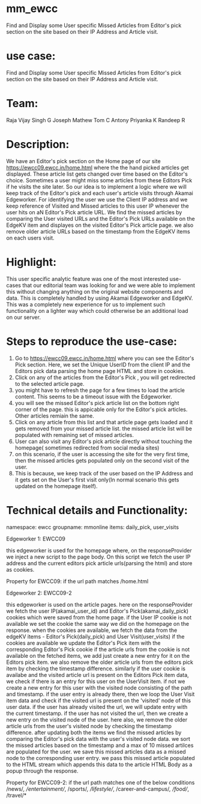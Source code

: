 # mm_ewcc
Find and Display some User specific Missed Articles from Editor's pick section on the site based on their IP Address and Article visit.

# use case:
Find and Display some User specific Missed Articles from Editor's pick section on the site based on their IP Address and Article visit.

# Team: 
Raja Vijay Singh G
Joseph Mathew
Tom C Antony
Priyanka K
Randeep R

# Description:
We have an Editor's pick section on the Home page of our site https://ewcc09.ewcc.in/home.html where the the hand picked articles get displayed. 
These article list gets changed over time based on the Editor's choice.
Sometimes a user might miss some articles from these Editors Pick if he visits the site later.
So our idea is to implement a logic where we will keep track of the Editor's pick and each user's article visits through Akamai Edgeworker.
For identifying the user we use the Client IP address and we keep reference of Visited and Missed articles to this user IP whenever the user hits on aN Editor's Pick article URL.
We find the missed articles by comparing the User visited URLs and the Editor's Pick URLs available on the EdgeKV item and displayes on the visited Editor's Pick article page.
we also remove older article URLs based on the timestamp from the EdgeKV items on each users visit.

# Highlight: 
This user specific analytic feature was one of the most interested use-cases that our editorial team was looking for and we were able to implement this without changing  anything on the original website components and data. This is completely handled by using Akamai Edgeworker and EdgeKV. This was a completely new experience for us to implement such functionality on a lighter way which could otherwise be an additional load on our server. 

# Steps to reproduce the use-case:

 1. Go to https://ewcc09.ewcc.in/home.html where you can see the Editor's Pick section. Here, we set the Unique UserID from the client IP and the Editors pick data parsing the home page HTML and store in cookies.
 2. Click on any of the articles from the Editor's Pick , you will get redirected to the selected article page.
 3. you might have to refresh the page for a few times to load the article content. This seems to be a timeout issue with the Edgeworker.
 4. you will see the missed Editor's pick article list on the bottom right corner of the page. this is appicable only for the Editor's pick articles. Other articles remiain the same.
 5. Click on any article from this list and that article page gets loaded and it gets removed from your missed article list. the missed article list will be populated with remaining set of missed articles.
 6. User can also visit any Editor's pick article directly without touching the homepage( sometimes redirected from social media sites)
 7. on this scenario, if the user is accessing the site for the very first time, then the missed articles gets populated only on the second visit of the user.
 8. This is because, we keep track of the user based on the IP Address and it gets set on the User's first visit only(In normal scenario this gets updated on the homepage itself).


# Technical details and Functionality:
 
namespace: ewcc
groupname: mmonline
items: daily_pick, user_visits

Edgeworker 1: EWCC09

  this edgeworker is used for the homepage where, on the responseProvider we inject a new script to the page body. 
  On this script we fetch the user IP address and the current editors pick article urls(parsing the html) and store as cookies. 
  
Property for EWCC09: if the url path matches /home.html
  
Edgeworker 2: EWCC09-2

 this edgeworker is used on the article pages. 
 here on the responseProvider we fetch the user IP(akamai_user_id) and Editor's Pick(akamai_daily_pick) cookies which were saved from the home page. 
 if the User IP cookie is not available we set the cookie the same way we did on the homepage on the response.
 when the cookies are available, we fetch the data from the edgeKV items - Editor's Pick(daily_pick) and User Visit(user_visits) 
 if the cookies are available we update the Editor's Pick item with the corresponding Editor's Pick cookie if the article urls from the cookie is not available on the fetched items, we add just create a new entry for it on the Editors pick item.
 we also remove the older article urls  from the editors pick item by checking the timestamp difference.
 similarly if the user cookie is availabe and the visited article url is present on the Editors Pick item data, we check if there is an entry for this user on the UserVisit item. if not we create a new entry for this user with the visited node consisting of the path and timestamp.
 if the user entry is already there, then we loop the User Visit item data and check if the visited url is present on the 'visited' node of this user data.
 if the user has already visited the url, we will update entry with the current timestamp.
 if the user has not visited the url, then we create a new entry on the visited node of the user.
 here also, we remove the older article urls from the user's visited node by checking the timestamp difference.
 after updating both the items we find the missed articles by comparing the Editor's pick data with the user's visited node data.
 we sort the missed articles based on the timestamp and a max of 10 missed artilces are populated for the user.
 we save this missed articles data as a missed node to the corresponding user entry. 
 we pass this missed article populated to the HTML stream which appends this data to the article HTML Body as a popup through the response.
 
 Property for EWCC09-2: if the url path matches one of the below conditions
 /news/*, /entertainment/*, /sports/*, /lifestyle/*, /career-and-campus/*, /food/*, /travel/*
